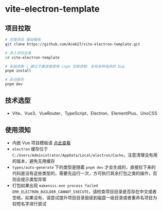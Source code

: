 # vite-electron-template

## 项目拉取

```bash
# 克隆项目 基础模板
git clone https://github.com/Ace627/vite-electron-template.git

# 进入项目目录
cd vite-electron-template

# 安装依赖 | 建议不要直接使用 cnpm 安装依赖，会有各种诡异的 bug
pnpm install

# 启动服务
pnpm dev
```

## 技术选型

- Vite、Vue3、VueRouter、TypeScript、Electron、ElementPlus、UnoCSS

## 使用须知

- 内嵌 Vue 项目模板请 [点此查看](https://github.com/Ace627/vite-vue3-template)
- `electron` 缓存位于 `C:/Users/Administrator/AppData/Local/electron/Cache`，注意清理没有用的版本，避免无用缓存
- `types/auto-generate` 下的类型是随着 `pnpm dev` 才会生成的，直接拉下来的代码是没有这些类型的，需要先运行一次，方可执行其余打包之类的操作，否则会提示类型异常
- 打包如果出现 `makensis.exe process failed ERR_ELECTRON_BUILDER_CANNOT_EXECUTE`，请检查项目目录是否存在中文或者空格，如果没有，请尝试提升项目目录层级到磁盘一级目录或者重命名项目为较短名字进行尝试
